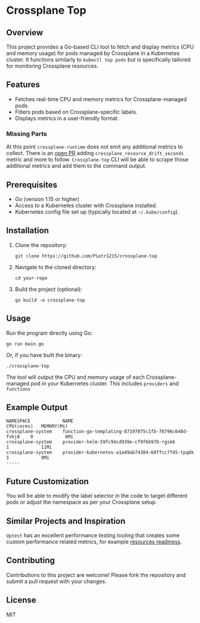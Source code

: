 # Crossplane Top

## Overview

This project provides a Go-based CLI tool to fetch and display metrics (CPU and memory usage) for pods managed by Crossplane in a Kubernetes cluster.
It functions similarly to `kubectl top pods` but is specifically tailored for monitoring Crossplane resources.

## Features

- Fetches real-time CPU and memory metrics for Crossplane-managed pods.
- Filters pods based on Crossplane-specific labels.
- Displays metrics in a user-friendly format.

### Missing Parts

At this point `crossplane-runtime` does not emit any additional metrics to
collect. There is an [open
PR](https://github.com/crossplane/crossplane-runtime/pull/489) adding
`crossplane_resource_drift_seconds` metric and more to follow. `Crossplane-top`
CLI will be able to scrape those additional metrics and add them to the command
output.

## Prerequisites

- Go (version 1.15 or higher)
- Access to a Kubernetes cluster with Crossplane installed.
- Kubernetes config file set up (typically located at `~/.kube/config`).

## Installation

1. Clone the repository:
   ```
   git clone https://github.com/Piotr1215/crossplane-top
   ```
2. Navigate to the cloned directory:
   ```
   cd your-repo
   ```
3. Build the project (optional):
   ```
   go build -o crossplane-top
   ```

## Usage

Run the program directly using Go:

```
go run main.go
```

Or, if you have built the binary:

```
./crossplane-top
```

The tool will output the CPU and memory usage of each Crossplane-managed pod in your Kubernetes cluster.
This includes `providers` and `functions`

## Example Output

```
NAMESPACE            NAME                                                    CPU(cores)   MEMORY(Mi)
crossplane-system    function-go-templating-87197075c1fb-78796c648d-fvkj8    0            6Mi
crossplane-system    provider-helm-59fc94cd939e-cf9f6b97b-rgsk6              1            11Mi
crossplane-system    provider-kubernetes-a1a49ab74384-68ffcc7f45-tpq8k       1            9Mi
-----
```

## Future Customization

You will be able to modify the label selector in the code to target different pods or adjust the namespace as per your Crossplane setup.

<!-- TODO: expose namespace and label selection via CLI -->

## Similar Projects and Inspiration

`Uptest` has an excellent performance testing tooling that creates some custom
performance related metrics, for example [resources readiness](https://github.com/upbound/uptest/blob/6e567ebd9ed30f1b1670d2cbbb679fde9beebc6b/cmd/perf/internal/managed/managed.go#L171).

## Contributing

Contributions to this project are welcome! Please fork the repository and submit a pull request with your changes.

## License

MIT
